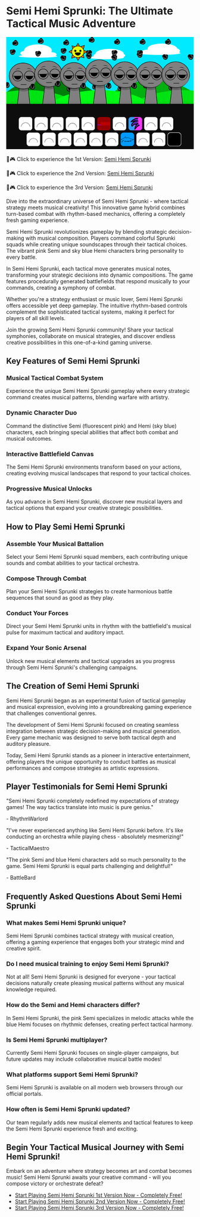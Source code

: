 # Semi Hemi Sprunki: The Ultimate Tactical Music Adventure

![Semi Hemi Sprunki](https://raw.githubusercontent.com/sprunkiscrunkly/semi-hemi-sprunki/refs/heads/main/semi-hemi-sprunki.png "Semi Hemi Sprunki")

🎵🎮 Click to experience the 1st Version: [Semi Hemi Sprunki](https://sprunksters.com/semi-hemi-sprunki/ "Semi Hemi Sprunki")

🎵🎮 Click to experience the 2nd Version: [Semi Hemi Sprunki](https://sprunkiscrunkly.com/semi-hemi-sprunki/ "Semi Hemi Sprunki")

🎵🎮 Click to experience the 3rd Version: [Semi Hemi Sprunki](https://sprunkipyramixed.com/semi-hemi-sprunki/ "Semi Hemi Sprunki")

Dive into the extraordinary universe of Semi Hemi Sprunki - where tactical strategy meets musical creativity! This innovative game hybrid combines turn-based combat with rhythm-based mechanics, offering a completely fresh gaming experience.

Semi Hemi Sprunki revolutionizes gameplay by blending strategic decision-making with musical composition. Players command colorful Sprunki squads while creating unique soundscapes through their tactical choices. The vibrant pink Semi and sky blue Hemi characters bring personality to every battle.

In Semi Hemi Sprunki, each tactical move generates musical notes, transforming your strategic decisions into dynamic compositions. The game features procedurally generated battlefields that respond musically to your commands, creating a symphony of combat.

Whether you're a strategy enthusiast or music lover, Semi Hemi Sprunki offers accessible yet deep gameplay. The intuitive rhythm-based controls complement the sophisticated tactical systems, making it perfect for players of all skill levels.

Join the growing Semi Hemi Sprunki community! Share your tactical symphonies, collaborate on musical strategies, and discover endless creative possibilities in this one-of-a-kind gaming universe.

## Key Features of Semi Hemi Sprunki

### Musical Tactical Combat System

Experience the unique Semi Hemi Sprunki gameplay where every strategic command creates musical patterns, blending warfare with artistry.

### Dynamic Character Duo

Command the distinctive Semi (fluorescent pink) and Hemi (sky blue) characters, each bringing special abilities that affect both combat and musical outcomes.

### Interactive Battlefield Canvas

The Semi Hemi Sprunki environments transform based on your actions, creating evolving musical landscapes that respond to your tactical choices.

### Progressive Musical Unlocks

As you advance in Semi Hemi Sprunki, discover new musical layers and tactical options that expand your creative strategic possibilities.

## How to Play Semi Hemi Sprunki

### Assemble Your Musical Battalion

Select your Semi Hemi Sprunki squad members, each contributing unique sounds and combat abilities to your tactical orchestra.

### Compose Through Combat

Plan your Semi Hemi Sprunki strategies to create harmonious battle sequences that sound as good as they play.

### Conduct Your Forces

Direct your Semi Hemi Sprunki units in rhythm with the battlefield's musical pulse for maximum tactical and auditory impact.

### Expand Your Sonic Arsenal

Unlock new musical elements and tactical upgrades as you progress through Semi Hemi Sprunki's challenging campaigns.

## The Creation of Semi Hemi Sprunki

Semi Hemi Sprunki began as an experimental fusion of tactical gameplay and musical expression, evolving into a groundbreaking gaming experience that challenges conventional genres.

The development of Semi Hemi Sprunki focused on creating seamless integration between strategic decision-making and musical generation. Every game mechanic was designed to serve both tactical depth and auditory pleasure.

Today, Semi Hemi Sprunki stands as a pioneer in interactive entertainment, offering players the unique opportunity to conduct battles as musical performances and compose strategies as artistic expressions.

## Player Testimonials for Semi Hemi Sprunki

"Semi Hemi Sprunki completely redefined my expectations of strategy games! The way tactics translate into music is pure genius."

\- RhythmWarlord

"I've never experienced anything like Semi Hemi Sprunki before. It's like conducting an orchestra while playing chess - absolutely mesmerizing!"

\- TacticalMaestro

"The pink Semi and blue Hemi characters add so much personality to the game. Semi Hemi Sprunki is equal parts challenging and delightful!"

\- BattleBard

## Frequently Asked Questions About Semi Hemi Sprunki

### What makes Semi Hemi Sprunki unique?

Semi Hemi Sprunki combines tactical strategy with musical creation, offering a gaming experience that engages both your strategic mind and creative spirit.

### Do I need musical training to enjoy Semi Hemi Sprunki?

Not at all! Semi Hemi Sprunki is designed for everyone - your tactical decisions naturally create pleasing musical patterns without any musical knowledge required.

### How do the Semi and Hemi characters differ?

In Semi Hemi Sprunki, the pink Semi specializes in melodic attacks while the blue Hemi focuses on rhythmic defenses, creating perfect tactical harmony.

### Is Semi Hemi Sprunki multiplayer?

Currently Semi Hemi Sprunki focuses on single-player campaigns, but future updates may include collaborative musical battle modes!

### What platforms support Semi Hemi Sprunki?

Semi Hemi Sprunki is available on all modern web browsers through our official portals.

### How often is Semi Hemi Sprunki updated?

Our team regularly adds new musical elements and tactical features to keep the Semi Hemi Sprunki experience fresh and exciting.

## Begin Your Tactical Musical Journey with Semi Hemi Sprunki!

Embark on an adventure where strategy becomes art and combat becomes music! Semi Hemi Sprunki awaits your creative command - will you compose victory or orchestrate defeat?

- [Start Playing Semi Hemi Sprunki 1st Version Now - Completely Free!](https://sprunksters.com/semi-hemi-sprunki/)
- [Start Playing Semi Hemi Sprunki 2nd Version Now - Completely Free!](https://sprunkiscrunkly.com/semi-hemi-sprunki/)
- [Start Playing Semi Hemi Sprunki 3rd Version Now - Completely Free!](https://sprunkipyramixed.com/semi-hemi-sprunki/)
